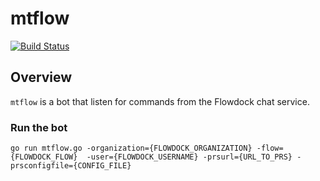 mtflow
======

[![Build Status](https://travis-ci.org/nataren/mtflow.svg)](https://travis-ci.org/nataren/mtflow)

## Overview

`mtflow` is a bot that listen for commands from the Flowdock chat service.

### Run the bot

```
go run mtflow.go -organization={FLOWDOCK_ORGANIZATION} -flow={FLOWDOCK_FLOW}  -user={FLOWDOCK_USERNAME} -prsurl={URL_TO_PRS} -prsconfigfile={CONFIG_FILE}
```
